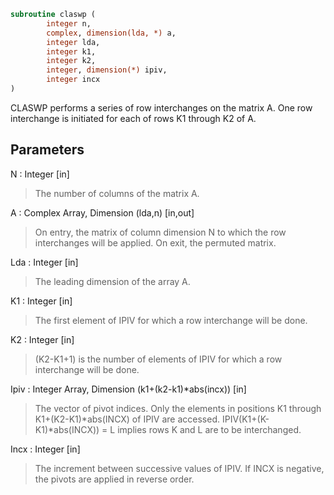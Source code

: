```fortran
subroutine claswp (
		integer n,
		complex, dimension(lda, *) a,
		integer lda,
		integer k1,
		integer k2,
		integer, dimension(*) ipiv,
		integer incx
)
```

 CLASWP performs a series of row interchanges on the matrix A.
 One row interchange is initiated for each of rows K1 through K2 of A.

## Parameters
N : Integer [in]
> The number of columns of the matrix A.

A : Complex Array, Dimension (lda,n) [in,out]
> On entry, the matrix of column dimension N to which the row
> interchanges will be applied.
> On exit, the permuted matrix.

Lda : Integer [in]
> The leading dimension of the array A.

K1 : Integer [in]
> The first element of IPIV for which a row interchange will
> be done.

K2 : Integer [in]
> (K2-K1+1) is the number of elements of IPIV for which a row
> interchange will be done.

Ipiv : Integer Array, Dimension (k1+(k2-k1)*abs(incx)) [in]
> The vector of pivot indices. Only the elements in positions
> K1 through K1+(K2-K1)*abs(INCX) of IPIV are accessed.
> IPIV(K1+(K-K1)*abs(INCX)) = L implies rows K and L are to be
> interchanged.

Incx : Integer [in]
> The increment between successive values of IPIV. If INCX
> is negative, the pivots are applied in reverse order.

